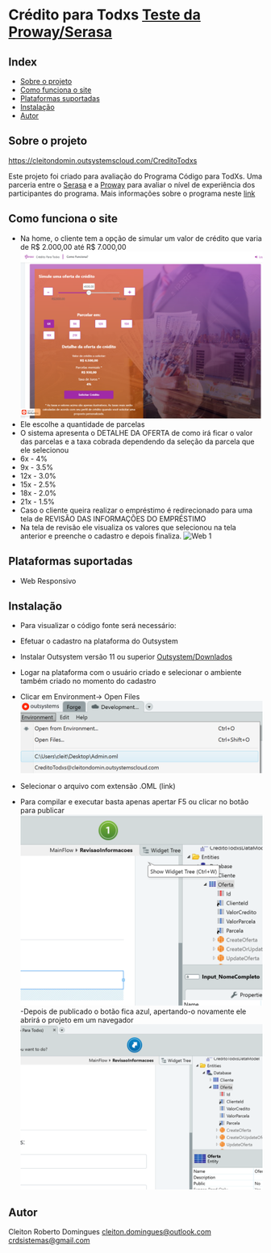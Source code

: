 #  Crédito para Todxs [Teste da Proway/Serasa](https://www.proway.com.br/testedeprogramacaocodigoparatodxs)


## Index

<!-- MarkdownTOC levels="2" autolink="true" -->

- [Sobre o projeto](#sobre-projeto)
- [Como funciona o site](#como-funciona)
- [Plataformas suportadas](#plataformas-suportadas)
- [Instalação](#instalacao)
- [Autor](#autor)

<!-- /MarkdownTOC -->

## Sobre o projeto

https://cleitondomin.outsystemscloud.com/CreditoTodxs

Este projeto foi criado para avaliação do Programa Código para TodXs. Uma parceria entre o [Serasa](https://www.serasa.com.br/) e a [Proway](https://www.proway.com.br/)
para avaliar o nível de experiência dos participantes do programa.
Mais informações sobre o programa neste [link](https://www.proway.com.br/testedeprogramacaocodigoparatodxs)

## Como funciona o site
 - Na home, o cliente tem a opção de simular um valor de crédito que varia de R$ 2.000,00 até R$ 7.000,00
 ![Web 1](https://github.com/cleitondomin/creditotodxs/blob/main/assets/Home.png)
 - Ele escolhe a quantidade de parcelas
 - O sistema apresenta o DETALHE DA OFERTA de como irá ficar o valor das parcelas e a taxa cobrada dependendo da seleção da parcela que ele selecionou
  - 6x - 4%
  - 9x - 3.5%
  - 12x - 3.0%
  - 15x - 2.5%
  - 18x - 2.0%
  - 21x - 1.5%
- Caso o cliente queira realizar o empréstimo é redirecionado para uma tela de REVISÃO DAS INFORMAÇÕES DO EMPRÉSTIMO
- Na tela de revisão ele visualiza os valores que selecionou na tela anterior e preenche o cadastro e depois finaliza.
![Web 1](https://github.com/cleitondomin/creditotodxs/blob/main/assets/Revisão.png)


## Plataformas suportadas

- Web Responsivo

 
## Instalação

-  Para visualizar o código fonte será necessário:
  - Efetuar o cadastro na plataforma do Outsystem
  - Instalar Outsystem versão 11 ou superior  [Outsystem/Downlados](https://www.outsystems.com/downloads/)
  - Logar na plataforma com o usuário criado e selecionar o ambiente também criado no momento do cadastro
  - Clicar em Environment-> Open Files
  ![Web 1](https://github.com/cleitondomin/creditotodxs/blob/main/assets/OpenFile.png)
  - Selecionar o arquivo com extensão .OML (link)

- Para compilar e executar basta apenas apertar F5 ou clicar no botão para publicar
![Web 1](https://github.com/cleitondomin/creditotodxs/blob/main/assets/BotaoVerde.png)
-Depois de publicado o botão fica azul, apertando-o novamente ele abrirá o projeto em um navegador
![Web 1](https://github.com/cleitondomin/creditotodxs/blob/main/assets/BotãoAzul.png)


## Autor

 Cleiton Roberto Domingues
 cleiton.domingues@outlook.com
 crdsistemas@gmail.com
